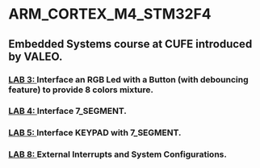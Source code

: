# ARM_CORTEX_M4_STM32F4
## Embedded Systems course at CUFE introduced by VALEO.
### <a href="https://github.com/ezzat223/ARM_CORTEX_M4_STM32F4/tree/main/Lab3">LAB 3: </a>Interface an RGB Led with a Button (with debouncing feature) to provide 8 colors mixture. 
### <a href="https://github.com/ezzat223/ARM_CORTEX_M4_STM32F4/tree/main/Lab4">LAB 4: </a>Interface 7_SEGMENT. 
### <a href="https://github.com/ezzat223/ARM_CORTEX_M4_STM32F4/tree/main/Lab5">LAB 5: </a>Interface KEYPAD with 7_SEGMENT. 
### <a href="https://github.com/ezzat223/ARM_CORTEX_M4_STM32F4/tree/main/Lab8">LAB 8: </a>External Interrupts and System Configurations.

